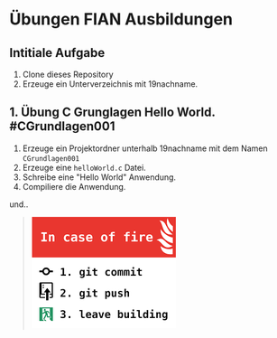 # Übungen FIAN Ausbildungen

## Intitiale Aufgabe

1. Clone dieses Repository
2. Erzeuge ein Unterverzeichnis mit 19nachname.


## 1. Übung C Grunglagen Hello World. #CGrundlagen001

1. Erzeuge ein Projektordner unterhalb 19nachname mit dem Namen `CGrundlagen001`
1. Erzeuge eine `helloWorld.c` Datei.
2. Schreibe eine "Hello World" Anwendung.
4. Compiliere die Anwendung.

und..
> ![](assets/fire.png)

